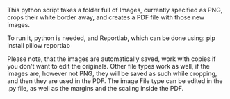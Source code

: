This python script takes a folder full of Images, currently specified as PNG,
crops their white border away, and creates a PDF file with those new images.

To run it, python is needed, and Reportlab, which can be done using:
pip install pillow reportlab

Please note, that the images are automatically saved, work with copies if you don't want to edit the originals.
Other file types work as well, if the images are, however not PNG, they will be saved as such while cropping, and then they are used in the PDF.
The image File type can be edited in the .py file, as well as the margins and the scaling inside the PDF.
